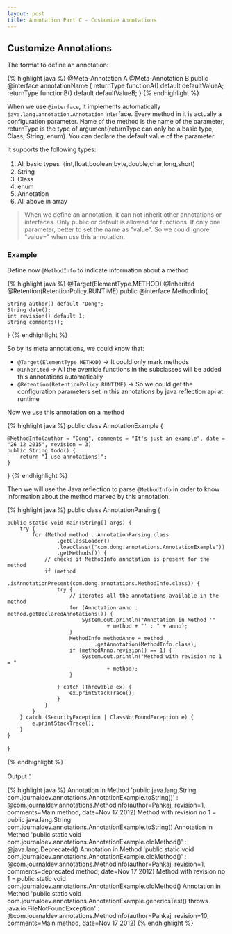 ```yaml
---
layout: post
title: Annotation Part C - Customize Annotations
---
```


## Customize Annotations

The format to define an annotation:

{% highlight java %}
@Meta-Annotation A
@Meta-Annotation B
public @interface annotationName {
    returnType functionA() default defaultValueA;
    returnType functionB() default defaultValueB;
}
{% endhighlight %}

When we use `@interface`, it implements automatically `java.lang.annotation.Annotation` interface. Every method in it is actually a configuration parameter. Name of the method is the name of the parameter, returnType is the type of argument(returnType can only be a basic type, Class, String, enum). You can declare the default value of the parameter.

It supports the following types:

1. All basic types（int,float,boolean,byte,double,char,long,short)
2. String
3. Class
4. enum
5. Annotation
6. All above in array

>When we define an annotation, it can not inherit other annotations or interfaces.
>Only public or default is allowed for functions.
>If only one parameter, better to set the name as "value". So we could ignore "value=" when use this annotation.

### Example

Define now `@MethodInfo` to indicate information about a method

{% highlight java %}
@Target(ElementType.METHOD)
@Inherited
@Retention(RetentionPolicy.RUNTIME)
public @interface MethodInfo{

    String author() default "Dong";
    String date();
    int revision() default 1;
    String comments();
    
}
{% endhighlight %}

So by its meta annotations, we could know that:

* `@Target(ElementType.METHOD)` -> It could only mark methods
* `@Inherited` -> All the override functions in the subclasses will be added this annotations automatically
* `@Retention(RetentionPolicy.RUNTIME)` -> So we could get the configuration parameters set in this annotations by java reflection api at runtime

Now we use this annotation on a method

{% highlight java %} 
public class AnnotationExample {
 
    @MethodInfo(author = "Dong", comments = "It's just an example", date = "26 12 2015", revision = 3)
    public String todo() {
        return "I use annotations!";
    }
    
}
{% endhighlight %}

Then we will use the Java reflection to parse `@MethodInfo` in order to know information about the method marked by this annotation.

{% highlight java %} 
public class AnnotationParsing {
 
    public static void main(String[] args) {
        try {
            for (Method method : AnnotationParsing.class
                    .getClassLoader()
                    .loadClass(("com.dong.annotations.AnnotationExample"))
                    .getMethods()) {
                // checks if MethodInfo annotation is present for the method
                if (method
                        .isAnnotationPresent(com.dong.annotations.MethodInfo.class)) {
                    try {
                        // iterates all the annotations available in the method
                        for (Annotation anno : method.getDeclaredAnnotations()) {
                            System.out.println("Annotation in Method '"
                                    + method + "' : " + anno);
                        }
                        MethodInfo methodAnno = method
                                .getAnnotation(MethodInfo.class);
                        if (methodAnno.revision() == 1) {
                            System.out.println("Method with revision no 1 = "
                                    + method);
                        }
 
                    } catch (Throwable ex) {
                        ex.printStackTrace();
                    }
                }
            }
        } catch (SecurityException | ClassNotFoundException e) {
            e.printStackTrace();
        }
    }
 
}

{% endhighlight %}

Output：

{% highlight java %} 
Annotation in Method 'public java.lang.String com.journaldev.annotations.AnnotationExample.toString()' : @com.journaldev.annotations.MethodInfo(author=Pankaj, revision=1, comments=Main method, date=Nov 17 2012)
Method with revision no 1 = public java.lang.String com.journaldev.annotations.AnnotationExample.toString()
Annotation in Method 'public static void com.journaldev.annotations.AnnotationExample.oldMethod()' : @java.lang.Deprecated()
Annotation in Method 'public static void com.journaldev.annotations.AnnotationExample.oldMethod()' : @com.journaldev.annotations.MethodInfo(author=Pankaj, revision=1, comments=deprecated method, date=Nov 17 2012)
Method with revision no 1 = public static void com.journaldev.annotations.AnnotationExample.oldMethod()
Annotation in Method 'public static void com.journaldev.annotations.AnnotationExample.genericsTest() throws java.io.FileNotFoundException' : @com.journaldev.annotations.MethodInfo(author=Pankaj, revision=10, comments=Main method, date=Nov 17 2012)
{% endhighlight %}